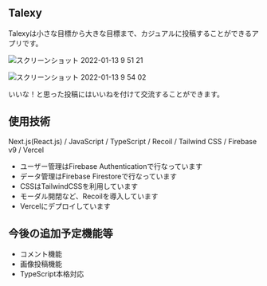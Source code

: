 ## Talexy
Talexyは小さな目標から大きな目標まで、カジュアルに投稿することができるアプリです。

![スクリーンショット 2022-01-13 9 51 21](https://user-images.githubusercontent.com/63157348/149246310-a5be6743-f896-4eef-94aa-4f8e59b1d50f.png)

![スクリーンショット 2022-01-13 9 54 02](https://user-images.githubusercontent.com/63157348/149246537-2b0fd33e-c6ce-4ce6-8861-5d6a7df70925.png)



いいな！と思った投稿にはいいねを付けて交流することができます。

## 使用技術
Next.js(React.js) / JavaScript / TypeScript / Recoil / Tailwind CSS / Firebase v9 / Vercel

- ユーザー管理はFirebase Authenticationで行なっています
- データ管理はFirebase Firestoreで行なっています
- CSSはTailwindCSSを利用しています
- モーダル開閉など、Recoilを導入しています
- Vercelにデプロイしています

## 今後の追加予定機能等
- コメント機能
- 画像投稿機能
- TypeScript本格対応
